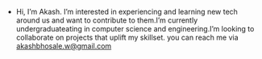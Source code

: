 

- Hi, I’m Akash. I’m interested in experiencing and learning new tech around us and want to contribute to them.I’m currently
     undergraduateating in computer science and engineering.I’m looking to collaborate on projects that uplift my skillset.
		 you can reach me via akashbhosale.w@gmail.com 

<!---
AkashBhosale1/AkashBhosale1 is a ✨ special ✨ repository because its `README.md` (this file) appears on your GitHub profile.
You can click the Preview link to take a look at your changes.
--->
